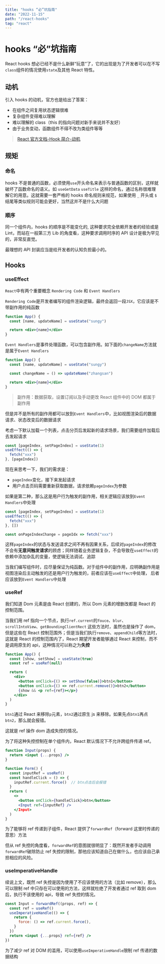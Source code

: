 ```yaml
---
title: "hooks “必”坑指南"
date: "2022-11-15"
path: "/react-hooks"
tag: "react"
---
```


# hooks “必”坑指南

React hooks 想必已经不是什么新鲜“玩意”了，它的出现是为了开发者可以在不写`class`组件的情况使用`state`及其他 React 特性。

## 动机

引入 hooks 的动机，官方也是给出了答案：

- 在组件之间复用状态逻辑很难
- 复杂组件变得难以理解
- 难以理解的 class（this 的指向问题对新手来说并不友好）
- 由于业务变动，函数组件不得不改为类组件等等

> [React 官方文档-Hook 简介-动机](https://zh-hans.reactjs.org/docs/hooks-intro.html#motivation)

## 规矩

### 命名

hooks 不是普通的函数，必须使用`use`开头命名来表示与普通函数的区别，这样就破坏了函数命名的语义。如 `useGetData` `useTitle` 这样的命名，通过名称很难理解它的用意。这就需要一套严格的 hooks 命名规则来规范，如果使用 `_` 开头或 `$` 结尾等类似规则可能会更好，当然这并不是什么大问题

### 顺序

同一个组件内，hooks 的顺序是不能变化的, 这种要求完全依赖开发者的经验或是 Lint，而站在一般第三方 Lib 的角度看，这种要求调用时序的 API 设计是极为罕见的，非常反直觉。

最理想的 API 封装应当是给开发者的认知负担最小的。

## Hooks

### useEffect

`React`中有两个重要概念 `Rendering Code` 和 `Event Handlers`

`Rendering Code`是开发者编写的组件渲染逻辑，最终会返回一段`JSX`，它应该是不带副作用的纯函数

```jsx
function App() {
  const [name, updateName] = useState("sungy")

  return <div>{name}</div>
}
```

`Event Handlers`是事件处理函数，可以包含副作用。如下面的`changeName`方法就是属于`Event Handlers`

```jsx
function App() {
  const [name, updateName] = useState("sungy")

  const changeName = () => updateName("zhangsan")

  return <div>{name}</div>
}
```

> 副作用：数据获取，设置订阅以及手动更改 React 组件中的 DOM 都属于副作用

但是并不是所有的副作用都可以放到`Event Handlers`中，比如视图渲染后的数据请求、状态改变后的数据请求

考虑一下默认加载一个列表，点击分页后发起新的请求场景，我们需要组件加载后去发起请求

```jsx
const [pageIndex, setPageIndex] = useState(1)
useEffect(() => {
  fetch("xxx")
}, [pageIndex])
```

现在来思考一下，我们的需求是：

- `pageIndex`变化，接下来发起请求
- 用户点击页码需要重新获取数据，请求依赖`pageIndex`为参数

如果是第二种，那么这是用户行为触发的副作用，相关逻辑应该放到`Event Handlers`中处理

```jsx
const [pageIndex, setPageIndex] = useState(1)
useEffect(() => {
  fetch("xxx")
}, [])

const onPageIndexChange = pageIdx => fetch("xxx")
```

这样`pageIndex`的状态与发送请求之间不再有因果关系，后续对`pageIndex`的修改不会有**无意间触发请求**的顾虑；同样随着业务逻辑复杂，不会导致在`useEffect`的依赖中添加杂乱的变量，使逻辑无法调试、追踪

当我们编写组件时，应尽量保证为纯函数。对于组件中的副作用，应明确副作用是视图渲染后主动触发的还是用户行为触发的，前者应该在`useEffect`中处理， 后者应该放到`Event Handlers`中处理

### useRef

我们知道 Dom 元素是由 React 创建的，所以 Dom 元素的增删改都是 React 的控制范围。

当我们用 ref 指向一个节点，执行`ref.current`的`fouce`、`blur`、`scrollIntoView`、`getBoundingClientRect` 这些方法时，虽然也是操作了 dom，但是这些在 React 控制范围外；但是当我们执行`remove`、`appendChild`等方法时，这就是 React 的控制范围内了，React 期望开发者能够通过 React 来控制，而不是调用原生的 api，这种情况可以称之为**失控**

```jsx
function App() {
  const [show, setShow] = useState(true)
  const ref = useRef(null)

  return (
    <div>
      <button onClick={() => setShow(false)}>btn1</button>
      <button onClick={() => ref.current.remove()}>btn2</button>
      {show && <p ref={ref}></p>}
    </div>
  )
}
```

`btn1`通过 React 来移除`p`元素，`btn2`通过原生 js 来移除。如果先点`btn1`再点`btn2`，那么就会报错。

这就是 ref 操作 dom 造成失控的情况。

为了将这种失控控制在单个组件内，React 默认情况下不允许跨组件传递 ref。

```jsx
function Input(props) {
  return <input {...props} />
}

function Form() {
  const inputRef = useRef()
  const handleClick = () => {
    inputRef.current.force()  // btn点击后会报错
  }
  return (
    <>
      <button onClick={handleClick}>btn</button>
      <Input ref={inputRef} />
    </Input>
  )
}
```

为了能够将 ref 传递到子组件，React 提供了`forwardRef`（forward 这里时传递的意思）方法

但从 ref 失控的角度看，`forwardRef`的意图就很明显了：既然开发者手动调用`forwardRef`破除防止 ref 失控的限制，那他应该知道自己在做什么，也应该自己承担相应的风险。

### useImperativeHandle

续说上文，既然 ref 失控是因为使用了不应该使用的方法（比如 remove），那么可以限制 ref 中只存在可以使用的方法，这样就杜绝了开发者通过 ref 取到 dom 后，执行不该使用的 api，导致 ref 失控的情况。

```jsx
const Input = forwardRef((props, ref) => {
  const ref = useRef()
  useImperativeHandle(() => {
    return {
      force: () => ref.current.force(),
    }
  })
  return <input {...props} ref={ref} />
})
```

为了减少 ref 对 DOM 的滥用，可以使用`useImperativeHandle`限制 ref 传递的数据结构
